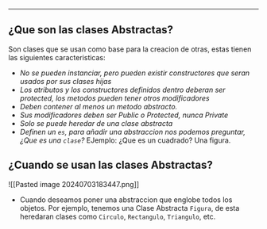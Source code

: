 
---
## ¿Que son las clases Abstractas?
Son clases que se usan como base para la creacion de otras, estas tienen las siguientes caracteristicas: 

- *No se pueden instanciar, pero pueden existir constructores que seran usados por sus clases hijas*
- *Los atributos y los constructores definidos dentro deberan ser protected, los metodos pueden tener otros modificadores*
- *Deben contener al menos un metodo abstracto.*
- *Sus modificadores deben ser Public o Protected, nunca Private*
- *Solo se  puede heredar de una clase abstracta*
- *Definen un `es`, para añadir una abstraccion nos podemos preguntar, ¿Que es una `clase`?* EJemplo: ¿Que es un cuadrado? Una figura. 

## ¿Cuando se usan las clases Abstractas?

![[Pasted image 20240703183447.png]]
- Cuando deseamos poner una abstraccion que englobe todos los objetos.  Por ejemplo, tenemos una Clase Abstracta `Figura`, de esta heredaran clases como `Circulo`, `Rectangulo`, `Triangulo`, etc.

